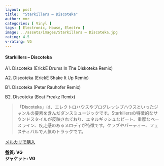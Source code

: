 ```yaml
---
layout: post
title:  "Starkillers – Discoteka"
author: mmr
categories: [ Vinyl ]
tags: [ Electronic, House, Electro ]
image: ../assets/images/Starkillers – Discoteka.jpg
rating: 4.5
v-rating: VG
---
```


#### Starkillers – Discoteka


A1. Discoteka (ErickE Drums In The Diskoteka Remix)


A2. Discoteka (ErickE Shake It Up Remix)


B1. Discoteka (Peter Rauhofer Remix)


B2. Discoteka (Beat Freakz Remix)


>「Discoteka」は、エレクトロハウスやプログレッシブハウスといったジャンルの要素を含んだダンスミュージックです。Starkillersの特徴的なサウンドスタイルが反映されており、エネルギッシュなビート、重厚なベースライン、疾走感のあるメロディが特徴です。クラブやパーティー、フェスティバルで人気のトラックです。


[メルカリで購入](https://jp.mercari.com/item/m37053695161)


<div class="mt-4 mb-4 d-flex align-items-center">
<strong class="mr-1">盤質: VG</strong>
</div>
<div class="mt-4 mb-4 d-flex align-items-center">
<strong class="mr-1">ジャケット: VG</strong>
</div>